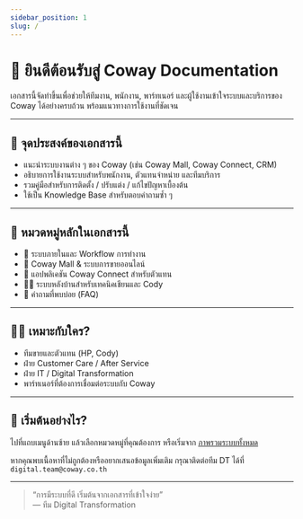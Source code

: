 ```yaml
---
sidebar_position: 1
slug: /
---
```


# 👋 ยินดีต้อนรับสู่ Coway Documentation

เอกสารนี้จัดทำขึ้นเพื่อช่วยให้ทีมงาน, พนักงาน, พาร์ทเนอร์ และผู้ใช้งานเข้าใจระบบและบริการของ Coway ได้อย่างครบถ้วน พร้อมแนวทางการใช้งานที่ชัดเจน

---

## 📌 จุดประสงค์ของเอกสารนี้

- แนะนำระบบงานต่าง ๆ ของ Coway (เช่น Coway Mall, Coway Connect, CRM)
- อธิบายการใช้งานระบบสำหรับพนักงาน, ตัวแทนจำหน่าย และทีมบริการ
- รวมคู่มือสำหรับการติดตั้ง / ปรับแต่ง / แก้ไขปัญหาเบื้องต้น
- ใช้เป็น Knowledge Base สำหรับตอบคำถามซ้ำ ๆ

---

## 🧭 หมวดหมู่หลักในเอกสารนี้

- 💼 ระบบภายในและ Workflow การทำงาน
- 🛒 Coway Mall & ระบบการขายออนไลน์
- 📱 แอปพลิเคชัน Coway Connect สำหรับตัวแทน
- 🧑‍🔧 ระบบหลังบ้านสำหรับเทคนิคเชียนและ Cody
- 💬 คำถามที่พบบ่อย (FAQ)

---

## 🧑‍💻 เหมาะกับใคร?

- ทีมขายและตัวแทน (HP, Cody)
- ฝ่าย Customer Care / After Service
- ฝ่าย IT / Digital Transformation
- พาร์ทเนอร์ที่ต้องการเชื่อมต่อระบบกับ Coway

---

## 🚀 เริ่มต้นอย่างไร?

ไปที่แถบเมนูด้านซ้าย แล้วเลือกหมวดหมู่ที่คุณต้องการ หรือเริ่มจาก [ภาพรวมระบบทั้งหมด](./overview)

หากคุณพบเนื้อหาที่ไม่ถูกต้องหรืออยากเสนอข้อมูลเพิ่มเติม กรุณาติดต่อทีม DT ได้ที่ `digital.team@coway.co.th`

---

> “การมีระบบที่ดี เริ่มต้นจากเอกสารที่เข้าใจง่าย”  
> — ทีม Digital Transformation
